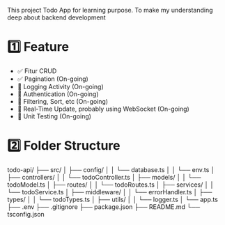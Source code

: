 This project Todo App for learning purpose. To make my understanding deep about backend development

# 1️⃣ Feature

- ✅ Fitur CRUD
- ✅ Pagination (On-going)
- 🚀 Logging Activity (On-going)
- 🚀 Authentication (On-going)
- 🚀 Filtering, Sort, etc (On-going)
- 🚀 Real-Time Update, probably using WebSocket (On-going)
- 🚀 Unit Testing (On-going)

# 2️⃣ Folder Structure

todo-api/
├── src/
│ ├── config/
│ │ └── database.ts
│ │ └── env.ts
│ ├── controllers/
│ │ └── todoController.ts
│ ├── models/
│ │ └── todoModel.ts
│ ├── routes/
│ │ └── todoRoutes.ts
│ ├── services/
│ │ └── todoService.ts
│ ├── middleware/
│ │ └── errorHandler.ts
│ ├── types/
│ │ └── todoTypes.ts
│ ├── utils/
│ │ └── logger.ts
│ └── app.ts
├── .env
├── .gitignore
├── package.json
├── README.md
└── tsconfig.json
